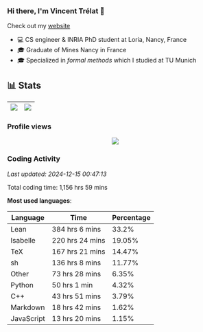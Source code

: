 ### Hi there, I'm Vincent Trélat 👋

Check out my [website](https://vtrelat.github.io)

-   💻 CS engineer & INRIA PhD student at Loria, Nancy, France
-   🎓 Graduate of Mines Nancy in France
-   🎓 Specialized in _formal methods_ which I studied at TU Munich

## 📊 **Stats**

| <img align="center" src="https://readme-stats.clckblog.space/api?username=VTrelat&show_icons=true&include_all_commits=true&theme=tokyonight&hide_border=true" /> | <img align="center" src="https://readme-stats.clckblog.space/api/top-langs/?username=VTrelat&layout=compact&theme=tokyonight&hide_border=true" /> |
| ---------------------------------------------------------------------------------------------------------------------------------------------------------------- | ------------------------------------------------------------------------------------------------------------------------------------------------- |

### Profile views

<p align="center">
 <img src="https://profile-counter.glitch.me/VTrelat/count.svg" />
</p>

<!--automations-->
### Coding Activity
_Last updated: 2024-12-15 00:47:13_

Total coding time: 1,156 hrs 59 mins

**Most used languages**:

| Language | Time | Percentage |
| ------------- | ------------- | ------------- |
| Lean | 384 hrs 6 mins | 33.2% |
| Isabelle | 220 hrs 24 mins | 19.05% |
| TeX | 167 hrs 21 mins | 14.47% |
| sh | 136 hrs 8 mins | 11.77% |
| Other | 73 hrs 28 mins | 6.35% |
| Python | 50 hrs 1 min | 4.32% |
| C++ | 43 hrs 51 mins | 3.79% |
| Markdown | 18 hrs 42 mins | 1.62% |
| JavaScript | 13 hrs 20 mins | 1.15% |


